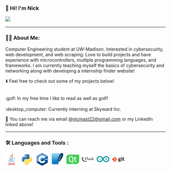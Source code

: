 ### 👋 Hi! I'm Nick


[![](https://img.shields.io/badge/LinkedIn-blue?style=for-the-badge&logo=linkedin&logoColor=white)](https://www.linkedin.com/in/nick-mast2026/)

---

### :technologist: About Me:
Computer Engineering student at UW-Madison. Interested in cybersecurity, web development, and web scraping. Love to build
projects and have experience with microcontrollers, mulitple programming languages, and frameworks. I am currently teaching myself the basics of cybersecurity and networking along with developing a internship finder website!


:arrow_down: Feel free to check out some of my projects below!

<br>
:golf: In my free time I like to read as well as golf!
</br>

<br>
:desktop_computer: Currently interning at Skyward Inc.

:envelope_with_arrow: You can reach me via email @nicmast22@gmail.com or my LinkedIn linked above!

---

### :hammer_and_wrench: Languages and Tools :

<div>
  <img src="https://github.com/devicons/devicon/blob/master/icons/java/java-original-wordmark.svg" title="Java" alt="Java" width="40" height="40"/>&nbsp;
  <img src="https://github.com/devicons/devicon/blob/master/icons/python/python-original.svg" title="Python" alt="Python" width="40" height="40"/>&nbsp;
  <img src="https://github.com/devicons/devicon/blob/master/icons/cplusplus/cplusplus-original.svg" title="C++" alt="C++" width="40" height="40"/>&nbsp;
  <img src="https://github.com/devicons/devicon/blob/master/icons/sqlite/sqlite-original.svg" title="SQLite" alt="SQLite" width="40" height="40"/>&nbsp;
  <img src="https://github.com/devicons/devicon/blob/master/icons/qt/qt-original.svg" title="Qt" alt="Qt" width="40" height="40"/>&nbsp;
  <img src="https://github.com/devicons/devicon/blob/master/icons/flask/flask-original-wordmark.svg" title="Flask" alt="Flask" width="40" height="40"/>&nbsp;
  <img src="https://github.com/devicons/devicon/blob/master/icons/arduino/arduino-original.svg" title="Arduino" alt="Arduino" width="40" height="40"/>&nbsp;
  <img src="https://github.com/devicons/devicon/blob/master/icons/git/git-original-wordmark.svg" title="Git" **alt="Git" width="40" height="40"/>
</div>
